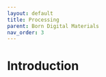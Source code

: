 ```yaml
---
layout: default
title: Processing
parent: Born Digital Materials
nav_order: 3
---
```


# Introduction

